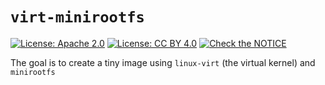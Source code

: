 # `virt-minirootfs`

[![License: Apache 2.0](https://img.shields.io/badge/License-Apache%202.0-blue.svg)](https://opensource.org/licenses/Apache-2.0)  [![License: CC BY 4.0](https://img.shields.io/badge/License-CC%20BY%204.0-lightgrey.svg)](https://creativecommons.org/licenses/by/4.0/) [![Check the NOTICE](https://img.shields.io/badge/Check%20the-NOTICE-420C3B.svg)](./NOTICE)

The goal is to create a tiny image using `linux-virt` (the virtual kernel) and `minirootfs`
